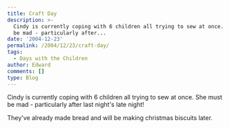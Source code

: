 ```yaml
---
title: Craft Day
description: >-
  Cindy is currently coping with 6 children all trying to sew at once. She must
  be mad - particularly after...
date: '2004-12-23'
permalink: /2004/12/23/craft-day/
tags:
  - Days with the Children
author: Edward
comments: []
type: Blog
---
```


Cindy is currently coping with 6 children all trying to sew at once. She
must be mad - particularly after last night\'s late night!

They\'ve already made bread and will be making christmas biscuits later.

